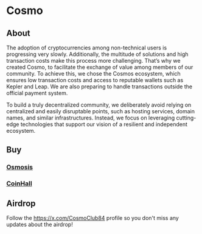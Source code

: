 # Cosmo
## About 
The adoption of cryptocurrencies among non-technical users is progressing very slowly. Additionally, the multitude of solutions and high transaction costs make this process more challenging. That’s why we created Cosmo, to facilitate the exchange of value among members of our community. To achieve this, we chose the Cosmos ecosystem, which ensures low transaction costs and access to reputable wallets such as Kepler and Leap. We are also preparing to handle transactions outside the official payment system.    

To build a truly decentralized community, we deliberately avoid relying on centralized and easily disruptable points, such as hosting services, domain names, and similar infrastructures. Instead, we focus on leveraging cutting-edge technologies that support our vision of a resilient and independent ecosystem.

## Buy 
### [Osmosis](https://app.osmosis.zone/?from=USDC&to=COSMO&sellOpen=false&buyOpen=false)
### [CoinHall](https://coinhall.org/swap?fromChain=osmosis-1&fromAsset=ibc%2F498A0751C798A0D9A389AA3691123DADA57DAA4FE165D5C75894505B876BA6E4&toChain=osmosis-1&toAsset=ibc%2F4925733868E7999F5822C961ADE9470A7FC5FA4A560BAE1DE102783C3F64C201)
## Airdrop
Follow the https://x.com/CosmoClub84 profile so you don't miss any updates about the airdrop!
